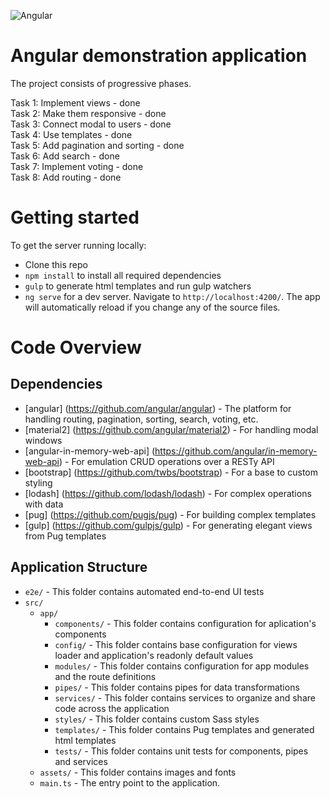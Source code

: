 ![Angular](https://upload.wikimedia.org/wikipedia/commons/thumb/c/cf/Angular_full_color_logo.svg/200px-Angular_full_color_logo.svg.png)

# Angular demonstration application

The project consists of progressive phases.

Task 1: Implement views - done  
Task 2: Make them responsive - done  
Task 3: Connect modal to users - done  
Task 4: Use templates - done  
Task 5: Add pagination and sorting - done  
Task 6: Add search - done  
Task 7: Implement voting - done  
Task 8: Add routing - done  

# Getting started

To get the server running locally:

- Clone this repo
- `npm install` to install all required dependencies
- `gulp` to generate html templates and run gulp watchers
- `ng serve` for a dev server. Navigate to `http://localhost:4200/`. The app will automatically reload if you change any of the source files.

# Code Overview

## Dependencies

- [angular] (https://github.com/angular/angular) - The platform for handling routing, pagination, sorting, search, voting, etc.
- [material2] (https://github.com/angular/material2) - For handling modal windows
- [angular-in-memory-web-api] (https://github.com/angular/in-memory-web-api) - For emulation CRUD operations over a RESTy API
- [bootstrap] (https://github.com/twbs/bootstrap) - For a base to custom styling
- [lodash] (https://github.com/lodash/lodash) - For complex operations with data
- [pug] (https://github.com/pugjs/pug) - For building complex templates
- [gulp] (https://github.com/gulpjs/gulp) - For generating elegant views from Pug templates

## Application Structure

- `e2e/` - This folder contains automated end-to-end UI tests
- `src/`
    - `app/`
        - `components/` - This folder contains configuration for aplication's components
        - `config/` - This folder contains base configuration for views loader and application's readonly default values
        - `modules/` - This folder contains configuration for app modules and the route definitions
        - `pipes/` - This folder contains pipes for data transformations 
        - `services/` - This folder contains services to organize and share code across the application
        - `styles/` - This folder contains custom Sass styles
        - `templates/` - This folder contains Pug templates and generated html templates
        - `tests/` - This folder contains unit tests for components, pipes and services
    - `assets/` - This folder contains images and fonts
    - `main.ts` - The entry point to the application.